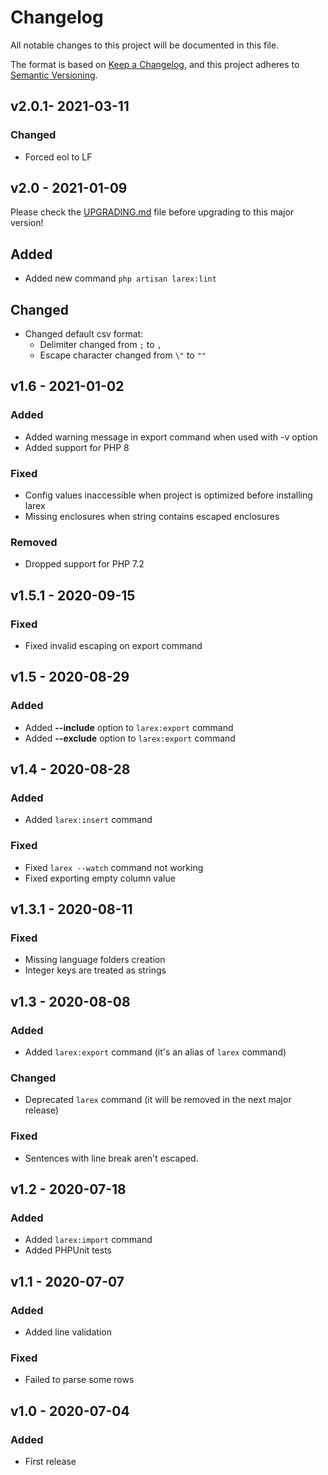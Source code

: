 # Changelog
All notable changes to this project will be documented in this file.

The format is based on [Keep a Changelog](https://keepachangelog.com/en/1.0.0/),
and this project adheres to [Semantic Versioning](https://semver.org/spec/v2.0.0.html).

## v2.0.1- 2021-03-11
### Changed
- Forced eol to LF

## v2.0 - 2021-01-09
Please check the [UPGRADING.md](https://github.com/Lukasss93/laravel-larex/blob/master/UPGRADING.md) 
file before upgrading to this major version!
## Added
- Added new command `php artisan larex:lint`

## Changed
- Changed default csv format:
    - Delimiter changed from `;` to `,`
    - Escape character changed from `\"` to `""`


## v1.6 - 2021-01-02
### Added
- Added warning message in export command when used with -v option
- Added support for PHP 8

### Fixed
- Config values inaccessible when project is optimized before installing larex
- Missing enclosures when string contains escaped enclosures

### Removed
- Dropped support for PHP 7.2


## v1.5.1 - 2020-09-15
### Fixed
- Fixed invalid escaping on export command


## v1.5 - 2020-08-29
### Added
- Added **--include** option to `larex:export` command
- Added **--exclude** option to `larex:export` command


## v1.4 - 2020-08-28
### Added
- Added `larex:insert` command

### Fixed
- Fixed `larex --watch` command not working
- Fixed exporting empty column value


## v1.3.1 - 2020-08-11
### Fixed
- Missing language folders creation
- Integer keys are treated as strings


## v1.3 - 2020-08-08
### Added
- Added `larex:export` command (it's an alias of `larex` command)

### Changed
- Deprecated `larex` command (it will be removed in the next major release)

### Fixed
- Sentences with line break aren't escaped.


## v1.2 - 2020-07-18
### Added
- Added `larex:import` command
- Added PHPUnit tests


## v1.1 - 2020-07-07
### Added
- Added line validation

### Fixed
- Failed to parse some rows


## v1.0 - 2020-07-04
### Added
- First release
